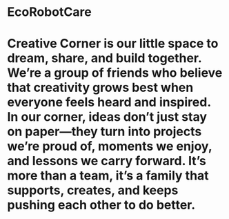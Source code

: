 # EcoRobotCare
# Creative Corner is our little space to dream, share, and build together. We’re a group of friends who believe that creativity grows best when everyone feels heard and inspired. In our corner, ideas don’t just stay on paper—they turn into projects we’re proud of, moments we enjoy, and lessons we carry forward. It’s more than a team, it’s a family that supports, creates, and keeps pushing each other to do better.
